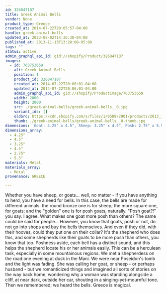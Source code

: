 ```yaml
---
id: 326847107
title: Greek Animal Bells
vendor: None
product_type: Greece
created_at: 2014-07-22T20:05:57-04:00
handle: greek-animal-bells
updated_at: 2023-08-02T14:36:38-04:00
published_at: 2013-11-13T13:20:00-05:00
tags: ""
status: active
admin_graphql_api_id: gid://shopify/Product/326847107
images:
  - id: 763753659
    alt: Greek Animal Bells
    position: 1
    product_id: 326847107
    created_at: 2014-07-22T20:06:01-04:00
    updated_at: 2014-07-22T20:06:01-04:00
    admin_graphql_api_id: gid://shopify/ProductImage/763753659
    width: 2000
    height: 2000
    src: ./greek-animal-bells/greek-animal-bells__0.jpg
    variant_ids: []
    oldSrc: https://cdn.shopify.com/s/files/1/0589/2901/products/2013_11_09_Kiosk_1615_1.jpeg?v=1406073961
    thumb: ./greek-animal-bells/greek-animal-bells__0-thumb.jpg
dimensions: 'Goat: 4.25" x 4.5", Sheep: 3.25" x 4.5", Posh: 2.75" x 5.5"'
dimensions_array:
  - 4.25"
  - 4.5"
  - 3.25"
  - 4.5"
  - 2.75"
  - 5.5"
materials: Metal
materials_array:
  - Metal
provenance: GREECE

---
```


Whether you have sheep, or goats... well, no matter \- if you have anything to herd, you have a need for bells. In this case, the bells are made for different animals: the round bronze one is for sheep; the more square one, for goats; and the "golden" one is for posh goats, naturally. "Posh goat?!" you say. I agree. What makes one goat more posh than others? The same could be said for people... However, you know that goats, posh or not, do not go into shops and buy the bells themselves. And even if they did, with their hooves, could they put one on their collar? It's the shepherd who does this, and some shepherds like their goats to be more posh than others, you know that too. Poshness aside, each bell has a distinct sound, and this helps the shepherd locate his or her animals easily. This can be a herculean task, especially in some mountainous regions. We met a shepherdess on the road one evening at dusk in the Mani. We were near Poseidon's tomb and the light was fading. She was calling her goat, or sheep \- or perhaps husband \- but we romanticized things and imagined all sorts of stories on the way back home, wondering why a woman was standing alongside a cliff, at near dark, outside her car, shouting in a singing-yet-mournful tone. Then we remembered; we heard the bells. Greece is magical.